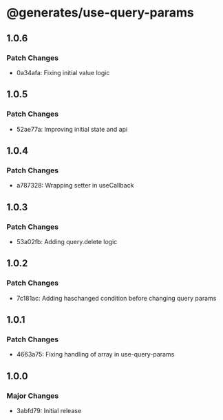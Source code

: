 # @generates/use-query-params

## 1.0.6

### Patch Changes

- 0a34afa: Fixing initial value logic

## 1.0.5

### Patch Changes

- 52ae77a: Improving initial state and api

## 1.0.4

### Patch Changes

- a787328: Wrapping setter in useCallback

## 1.0.3

### Patch Changes

- 53a02fb: Adding query.delete logic

## 1.0.2

### Patch Changes

- 7c181ac: Adding haschanged condition before changing query params

## 1.0.1

### Patch Changes

- 4663a75: Fixing handling of array in use-query-params

## 1.0.0

### Major Changes

- 3abfd79: Initial release

